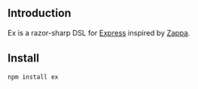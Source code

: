 ## Introduction

Ex is a razor-sharp DSL for [Express][express] inspired by [Zappa][zappa].

## Install

```bash
npm install ex
```

[express]: http://expressjs.com
[zappa]: https://github.com/mauricemach/zappa
